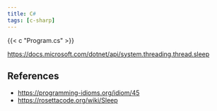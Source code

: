 ```yaml
---
title: C#
tags: [c-sharp]
---
```


{{< c "Program.cs" >}}

<https://docs.microsoft.com/dotnet/api/system.threading.thread.sleep>

## References

- <https://programming-idioms.org/idiom/45>
- <https://rosettacode.org/wiki/Sleep>
